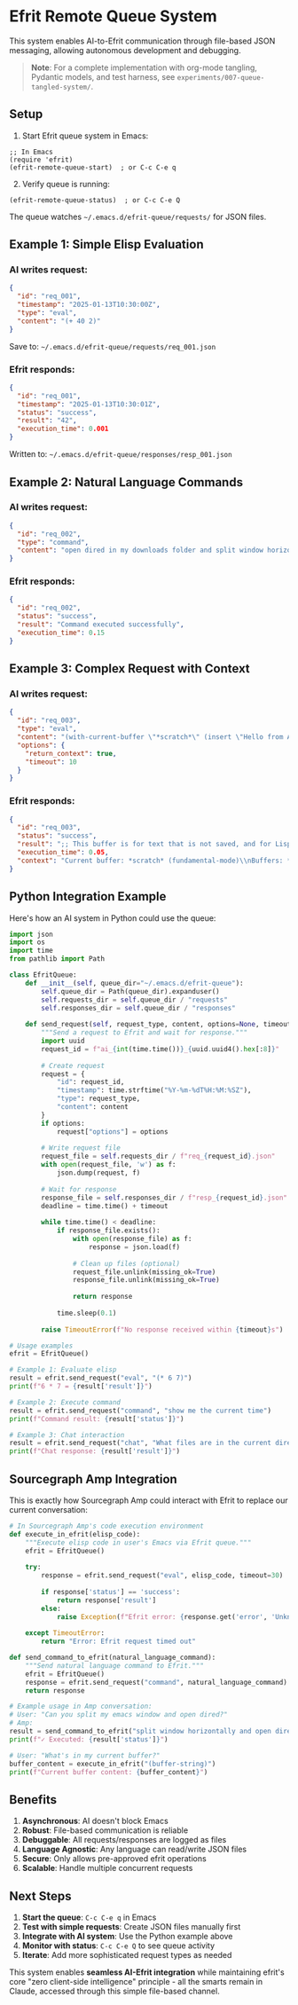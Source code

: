 # Efrit Remote Queue System

This system enables AI-to-Efrit communication through file-based JSON messaging, allowing autonomous development and debugging.

> **Note**: For a complete implementation with org-mode tangling, Pydantic models, and test harness, see `experiments/007-queue-tangled-system/`.

## Setup

1. Start Efrit queue system in Emacs:
```elisp
;; In Emacs
(require 'efrit)
(efrit-remote-queue-start)  ; or C-c C-e q
```

2. Verify queue is running:
```elisp
(efrit-remote-queue-status)  ; or C-c C-e Q
```

The queue watches `~/.emacs.d/efrit-queue/requests/` for JSON files.

## Example 1: Simple Elisp Evaluation

### AI writes request:
```json
{
  "id": "req_001",
  "timestamp": "2025-01-13T10:30:00Z", 
  "type": "eval",
  "content": "(+ 40 2)"
}
```
Save to: `~/.emacs.d/efrit-queue/requests/req_001.json`

### Efrit responds:
```json
{
  "id": "req_001",
  "timestamp": "2025-01-13T10:30:01Z",
  "status": "success", 
  "result": "42",
  "execution_time": 0.001
}
```
Written to: `~/.emacs.d/efrit-queue/responses/resp_001.json`

## Example 2: Natural Language Commands

### AI writes request:
```json
{
  "id": "req_002",
  "type": "command",
  "content": "open dired in my downloads folder and split window horizontally"
}
```

### Efrit responds:
```json
{
  "id": "req_002", 
  "status": "success",
  "result": "Command executed successfully",
  "execution_time": 0.15
}
```

## Example 3: Complex Request with Context

### AI writes request:
```json
{
  "id": "req_003", 
  "type": "eval",
  "content": "(with-current-buffer \"*scratch*\" (insert \"Hello from AI!\") (buffer-string))",
  "options": {
    "return_context": true,
    "timeout": 10
  }
}
```

### Efrit responds:
```json
{
  "id": "req_003",
  "status": "success", 
  "result": ";; This buffer is for text that is not saved, and for Lisp evaluation.\\n;; To create a file, visit it with C-x C-f and enter text in its buffer.\\n\\nHello from AI!",
  "execution_time": 0.05,
  "context": "Current buffer: *scratch* (fundamental-mode)\\nBuffers: *scratch*, *Messages*\\nDirectory: /Users/stevey/src/efrit"
}
```

## Python Integration Example

Here's how an AI system in Python could use the queue:

```python
import json
import os
import time
from pathlib import Path

class EfritQueue:
    def __init__(self, queue_dir="~/.emacs.d/efrit-queue"):
        self.queue_dir = Path(queue_dir).expanduser()
        self.requests_dir = self.queue_dir / "requests"
        self.responses_dir = self.queue_dir / "responses"
    
    def send_request(self, request_type, content, options=None, timeout=30):
        """Send a request to Efrit and wait for response."""
        import uuid
        request_id = f"ai_{int(time.time())}_{uuid.uuid4().hex[:8]}"
        
        # Create request
        request = {
            "id": request_id,
            "timestamp": time.strftime("%Y-%m-%dT%H:%M:%SZ"),
            "type": request_type,
            "content": content
        }
        if options:
            request["options"] = options
        
        # Write request file
        request_file = self.requests_dir / f"req_{request_id}.json"
        with open(request_file, 'w') as f:
            json.dump(request, f)
        
        # Wait for response
        response_file = self.responses_dir / f"resp_{request_id}.json"
        deadline = time.time() + timeout
        
        while time.time() < deadline:
            if response_file.exists():
                with open(response_file) as f:
                    response = json.load(f)
                
                # Clean up files (optional)
                request_file.unlink(missing_ok=True)
                response_file.unlink(missing_ok=True)
                
                return response
            
            time.sleep(0.1)
        
        raise TimeoutError(f"No response received within {timeout}s")

# Usage examples
efrit = EfritQueue()

# Example 1: Evaluate elisp
result = efrit.send_request("eval", "(* 6 7)")
print(f"6 * 7 = {result['result']}")

# Example 2: Execute command
result = efrit.send_request("command", "show me the current time")
print(f"Command result: {result['status']}")

# Example 3: Chat interaction
result = efrit.send_request("chat", "What files are in the current directory?")
print(f"Chat response: {result['result']}")
```

## Sourcegraph Amp Integration

This is exactly how Sourcegraph Amp could interact with Efrit to replace our current conversation:

```python
# In Sourcegraph Amp's code execution environment
def execute_in_efrit(elisp_code):
    """Execute elisp code in user's Emacs via Efrit queue."""
    efrit = EfritQueue()
    
    try:
        response = efrit.send_request("eval", elisp_code, timeout=30)
        
        if response['status'] == 'success':
            return response['result']
        else:
            raise Exception(f"Efrit error: {response.get('error', 'Unknown error')}")
            
    except TimeoutError:
        return "Error: Efrit request timed out"

def send_command_to_efrit(natural_language_command):
    """Send natural language command to Efrit."""
    efrit = EfritQueue()
    response = efrit.send_request("command", natural_language_command)
    return response

# Example usage in Amp conversation:
# User: "Can you split my emacs window and open dired?"
# Amp: 
result = send_command_to_efrit("split window horizontally and open dired in current directory")
print(f"✓ Executed: {result['status']}")

# User: "What's in my current buffer?"
buffer_content = execute_in_efrit("(buffer-string)")
print(f"Current buffer content: {buffer_content}")
```

## Benefits

1. **Asynchronous**: AI doesn't block Emacs
2. **Robust**: File-based communication is reliable
3. **Debuggable**: All requests/responses are logged as files
4. **Language Agnostic**: Any language can read/write JSON files
5. **Secure**: Only allows pre-approved efrit operations
6. **Scalable**: Handle multiple concurrent requests

## Next Steps

1. **Start the queue**: `C-c C-e q` in Emacs
2. **Test with simple requests**: Create JSON files manually first
3. **Integrate with AI system**: Use the Python example above
4. **Monitor with status**: `C-c C-e Q` to see queue activity
5. **Iterate**: Add more sophisticated request types as needed

This system enables **seamless AI-Efrit integration** while maintaining efrit's core "zero client-side intelligence" principle - all the smarts remain in Claude, accessed through this simple file-based channel.
